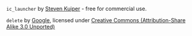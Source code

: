 `ic_launcher` by
[Steven Kuiper](https://www.iconfinder.com/Verzint) - free for
commercial use.

`delete` by [Google](https://design.google.com/), licensed under [Creative Commons (Attribution-Share Alike 3.0 Unported) ](http://creativecommons.org/licenses/by-sa/3.0/)
